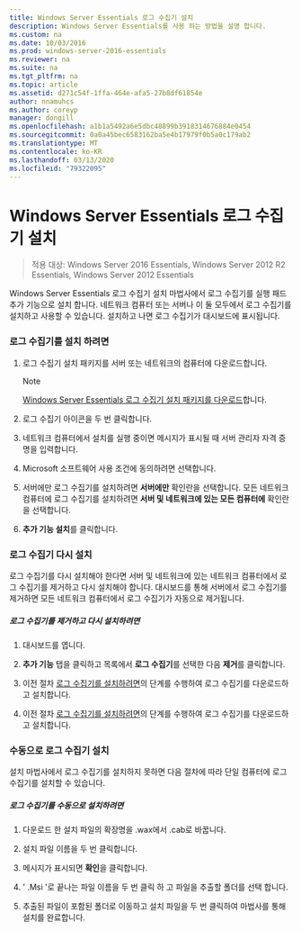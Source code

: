 ```yaml
---
title: Windows Server Essentials 로그 수집기 설치
description: Windows Server Essentials를 사용 하는 방법을 설명 합니다.
ms.custom: na
ms.date: 10/03/2016
ms.prod: windows-server-2016-essentials
ms.reviewer: na
ms.suite: na
ms.tgt_pltfrm: na
ms.topic: article
ms.assetid: d271c54f-1ffa-464e-afa5-27b8df61854e
author: nnamuhcs
ms.author: coreyp
manager: dongill
ms.openlocfilehash: a1b1a5492a6e5dbc48899b3918314676884e0454
ms.sourcegitcommit: 0a0a45bec6583162ba5e4b17979f0b5a0c179ab2
ms.translationtype: MT
ms.contentlocale: ko-KR
ms.lasthandoff: 03/13/2020
ms.locfileid: "79322095"
---
```

# <a name="install-the-windows-server-essentials-log-collector"></a>Windows Server Essentials 로그 수집기 설치

>적용 대상: Windows Server 2016 Essentials, Windows Server 2012 R2 Essentials, Windows Server 2012 Essentials

Windows Server Essentials 로그 수집기 설치 마법사에서 로그 수집기를 실행 패드 추가 기능으로 설치 합니다. 네트워크 컴퓨터 또는 서버나 이 둘 모두에서 로그 수집기를 설치하고 사용할 수 있습니다. 설치하고 나면 로그 수집기가 대시보드에 표시됩니다.  
  
###  <a name="BKMK_ToInstall"></a>로그 수집기를 설치 하려면  
  
1.  로그 수집기 설치 패키지를 서버 또는 네트워크의 컴퓨터에 다운로드합니다.  
  
    > [!NOTE]
    > [Windows Server Essentials 로그 수집기 설치 패키지를 다운로드](https://www.microsoft.com/download/details.aspx?id=34821)합니다.  
  
2.  로그 수집기 아이콘을 두 번 클릭합니다.  
  
3.  네트워크 컴퓨터에서 설치를 실행 중이면 메시지가 표시될 때 서버 관리자 자격 증명을 입력합니다.  
  
4.  Microsoft 소프트웨어 사용 조건에 동의하려면 선택합니다.  
  
5.  서버에만 로그 수집기를 설치하려면 **서버에만** 확인란을 선택합니다. 모든 네트워크 컴퓨터에 로그 수집기를 설치하려면 **서버 및 네트워크에 있는 모든 컴퓨터에** 확인란을 선택합니다.  
  
6.  **추가 기능 설치**를 클릭합니다.  
  
###  <a name="BKMK_Reinstall"></a>로그 수집기 다시 설치  
 로그 수집기를 다시 설치해야 한다면 서버 및 네트워크에 있는 네트워크 컴퓨터에서 로그 수집기를 제거하고 다시 설치해야 합니다. 대시보드를 통해 서버에서 로그 수집기를 제거하면 모든 네트워크 컴퓨터에서 로그 수집기가 자동으로 제거됩니다.  
  
##### <a name="to-uninstall-and-reinstall-the-log-collector"></a>로그 수집기를 제거하고 다시 설치하려면  
  
1.  대시보드를 엽니다.  
  
2.  **추가 기능** 탭을 클릭하고 목록에서 **로그 수집기**를 선택한 다음 **제거**를 클릭합니다.  
  

3.  이전 절차 [로그 수집기를 설치하려면](Install-the-Windows-Server-Essentials-Log-Collector.md#BKMK_ToInstall)의 단계를 수행하여 로그 수집기를 다운로드하고 설치합니다.  

3.  이전 절차 [로그 수집기를 설치하려면](../support/Install-the-Windows-Server-Essentials-Log-Collector.md#BKMK_ToInstall)의 단계를 수행하여 로그 수집기를 다운로드하고 설치합니다.  

  
### <a name="manually-install-the-log-collector"></a>수동으로 로그 수집기 설치  
 설치 마법사에서 로그 수집기를 설치하지 못하면 다음 절차에 따라 단일 컴퓨터에 로그 수집기를 설치할 수 있습니다.  
  
##### <a name="to-manually-install-the-log-collector"></a>로그 수집기를 수동으로 설치하려면  
  
1.  다운로드 한 설치 파일의 확장명을 .wax에서 .cab로 바꿉니다.  
  
2.  설치 파일 이름을 두 번 클릭합니다.  
  
3.  메시지가 표시되면 **확인**을 클릭합니다.  
  
4.  ' .Msi '로 끝나는 파일 이름을 두 번 클릭 하 고 파일을 추출할 폴더를 선택 합니다.  
  
5.  추출된 파일이 포함된 폴더로 이동하고 설치 파일을 두 번 클릭하여 마법사를 통해 설치를 완료합니다.
